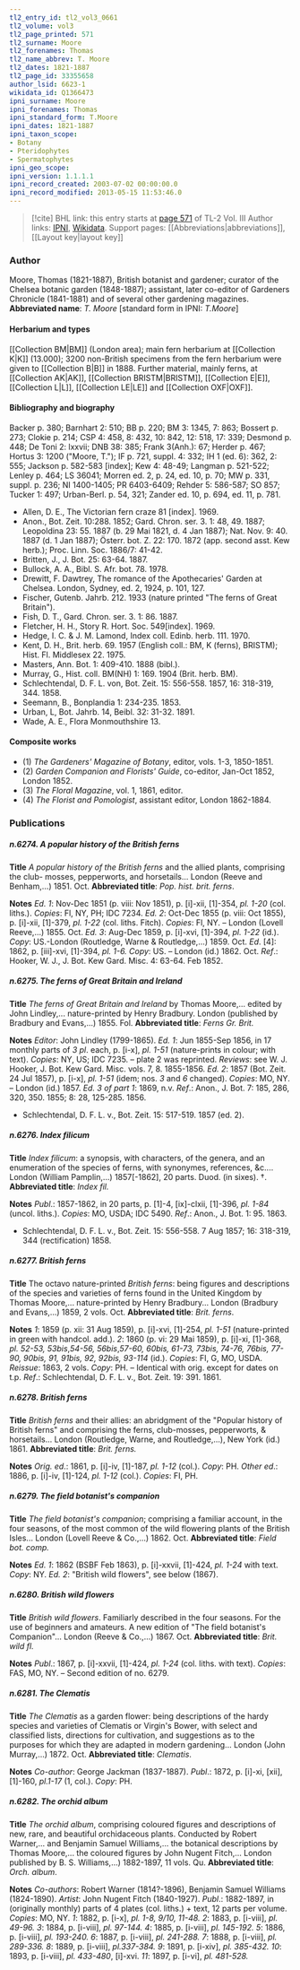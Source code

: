 ```yaml
---
tl2_entry_id: tl2_vol3_0661
tl2_volume: vol3
tl2_page_printed: 571
tl2_surname: Moore
tl2_forenames: Thomas
tl2_name_abbrev: T. Moore
tl2_dates: 1821-1887
tl2_page_id: 33355658
author_lsid: 6623-1
wikidata_id: Q1366473
ipni_surname: Moore
ipni_forenames: Thomas
ipni_standard_form: T.Moore
ipni_dates: 1821-1887
ipni_taxon_scope: 
- Botany
- Pteridophytes
- Spermatophytes
ipni_geo_scope: 
ipni_version: 1.1.1.1
ipni_record_created: 2003-07-02 00:00:00.0
ipni_record_modified: 2013-05-15 11:53:46.0
---
```


> [!cite] BHL link: this entry starts at [page 571](https://www.biodiversitylibrary.org/page/33355658) of TL-2 Vol. III
> Author links: [IPNI](https://www.ipni.org/a/6623-1), [Wikidata](https://www.wikidata.org/wiki/Q1366473). Support pages: [[Abbreviations|abbreviations]], [[Layout key|layout key]]

### Author

Moore, Thomas (1821-1887), British botanist and gardener; curator of the Chelsea botanic garden (1848-1887); assistant, later co-editor of Gardeners Chronicle (1841-1881) and of several other gardening magazines. 
**Abbreviated name**: *T. Moore* \[standard form in IPNI: *T.Moore*\]

#### Herbarium and types

[[Collection BM|BM]] (London area); main fern herbarium at [[Collection K|K]] (13.000); 3200 non-British specimens from the fern herbarium were given to [[Collection B|B]] in 1888. Further material, mainly ferns, at [[Collection AK|AK]], [[Collection BRISTM|BRISTM]], [[Collection E|E]], [[Collection L|L]], [[Collection LE|LE]] and [[Collection OXF|OXF]].

#### Bibliography and biography

Backer p. 380; Barnhart 2: 510; BB p. 220; BM 3: 1345, 7: 863; Bossert p. 273; Clokie p. 214; CSP 4: 458, 8: 432, 10: 842, 12: 518, 17: 339; Desmond p. 448; De Toni 2: lxxvii; DNB 38: 385; Frank 3(Anh.): 67; Herder p. 467; Hortus 3: 1200 ("Moore, T."); IF p. 721, suppl. 4: 332; IH 1 (ed. 6): 362, 2: 555; Jackson p. 582-583 \[index\]; Kew 4: 48-49; Langman p. 521-522; Lenley p. 464; LS 36041; Morren ed. 2, p. 24, ed. 10, p. 70; MW p. 331, suppl. p. 236; NI 1400-1405; PR 6403-6409; Rehder 5: 586-587; SO 857; Tucker 1: 497; Urban-Berl. p. 54, 321; Zander ed. 10, p. 694, ed. 11, p. 781.
- Allen, D. E., The Victorian fern craze 81 \[index\]. 1969.
- Anon., Bot. Zeit. 10:288. 1852; Gard. Chron. ser. 3. 1: 48, 49. 1887; Leopoldina 23: 55. 1887 (b. 29 Mai 1821, d. 4 Jan 1887); Nat. Nov. 9: 40. 1887 (d. 1 Jan 1887); Österr. bot. Z. 22: 170. 1872 (app. second asst. Kew herb.); Proc. Linn. Soc. 1886/7: 41-42.
- Britten, J., J. Bot. 25: 63-64. 1887.
- Bullock, A. A., Bibl. S. Afr. bot. 78. 1978.
- Drewitt, F. Dawtrey, The romance of the Apothecaries' Garden at Chelsea. London, Sydney, ed. 2, 1924, p. 101, 127.
- Fischer, Gutenb. Jahrb. 212. 1933 (nature printed "The ferns of Great Britain").
- Fish, D. T., Gard. Chron. ser. 3. 1: 86. 1887.
- Fletcher, H. H., Story R. Hort. Soc. 549\[index\]. 1969.
- Hedge, I. C. & J. M. Lamond, Index coll. Edinb. herb. 111. 1970.
- Kent, D. H., Brit. herb. 69. 1957 (English coll.: BM, K (ferns), BRISTM); Hist. Fl. Middlesex 22. 1975.
- Masters, Ann. Bot. 1: 409-410. 1888 (bibl.).
- Murray, G., Hist. coll. BM(NH) 1: 169. 1904 (Brit. herb. BM).
- Schlechtendal, D. F. L. von, Bot. Zeit. 15: 556-558. 1857, 16: 318-319, 344. 1858.
- Seemann, B., Bonplandia 1: 234-235. 1853.
- Urban, L, Bot. Jahrb. 14, Beibl. 32: 31-32. 1891.
- Wade, A. E., Flora Monmouthshire 13.

#### Composite works

- (1) *The Gardeners' Magazine of Botany*, editor, vols. 1-3, 1850-1851.
- (2) *Garden Companion and Florists' Guide*, co-editor, Jan-Oct 1852, London 1852.
- (3) *The Floral Magazine*, vol. 1, 1861, editor.
- (4) *The Florist and Pomologist*, assistant editor, London 1862-1884.

### Publications

##### n.6274. A popular history of the British ferns

**Title**
*A popular history of the British ferns* and the allied plants, comprising the club- mosses, pepperworts, and horsetails... London (Reeve and Benham,...) 1851. Oct.
**Abbreviated title**: *Pop. hist. brit. ferns*.

**Notes**
*Ed. 1*: Nov-Dec 1851 (p. viii: Nov 1851), p. \[i\]-xii, \[1\]-354, *pl. 1-20* (col. liths.). *Copies*: Fl, NY, PH; IDC 7234.
*Ed. 2*: Oct-Dec 1855 (p. viii: Oct 1855), p. \[i\]-xii, \[1\]-379, *pl. 1-22* (col. liths. Fitch). *Copies*: Fl, NY. – London (Lovell Reeve,...) 1855. Oct.
*Ed. 3*: Aug-Dec 1859, p. \[i\]-xvi, \[1\]-394, *pl. 1-22* (id.). *Copy*: US.-London (Routledge, Warne & Routledge,...) 1859. Oct.
*Ed*. \[4\]: 1862, p. \[iii\]-xvi, \[1\]-394, *pl. 1-6. Copy*: US. – London (id.) 1862. Oct.
*Ref*.: Hooker, W. J., J. Bot. Kew Gard. Misc. 4: 63-64. Feb 1852.

##### n.6275. The ferns of Great Britain and Ireland

**Title**
*The ferns of Great Britain and Ireland* by Thomas Moore,... edited by John Lindley,... nature-printed by Henry Bradbury. London (published by Bradbury and Evans,...) 1855. Fol.
**Abbreviated title**: *Ferns Gr. Brit.*

**Notes**
*Editor*: John Lindley (1799-1865).
*Ed. 1*: Jun 1855-Sep 1856, in 17 monthly parts of *3 pl*. each, p. \[i-x\], *pl. 1-51* (nature-prints in colour; with text). *Copies*: NY, US; IDC 7235. – plate 2 was reprinted. *Reviews*: see W. J. Hooker, J. Bot. Kew Gard. Misc. vols. 7, 8. 1855-1856.
*Ed. 2*: 1857 (Bot. Zeit. 24 Jul 1857), p. \[i-x\], *pl. 1-51* (idem; nos. *3* and *6* changed). *Copies*: MO, NY. – London (id.) 1857.
*Ed. 3 of part 1*: 1869, n.v.
*Ref*.: Anon., J. Bot. 7: 185, 286, 320, 350. 1855; 8: 28, 125-285. 1856.
- Schlechtendal, D. F. L. v., Bot. Zeit. 15: 517-519. 1857 (ed. 2).

##### n.6276. Index filicum

**Title**
*Index filicum*: a synopsis, with characters, of the genera, and an enumeration of the species of ferns, with synonymes, references, &c.... London (William Pamplin,...) 1857\[-1862\], 20 parts. Duod. (in sixes). †.
**Abbreviated title**: *Index fil.*

**Notes**
*Publ*.: 1857-1862, in 20 parts, p. \[1\]-4, \[ix\]-clxii, \[1\]-396, *pl. 1-84* (uncol. liths.). *Copies*: MO, USDA; IDC 5490.
*Ref*.: Anon., J. Bot. 1: 95. 1863.
- Schlechtendal, D. F. L. v., Bot. Zeit. 15: 556-558. 7 Aug 1857; 16: 318-319, 344 (rectification) 1858.

##### n.6277. British ferns

**Title**
The octavo nature-printed *British ferns*: being figures and descriptions of the species and varieties of ferns found in the United Kingdom by Thomas Moore,... nature-printed by Henry Bradbury... London (Bradbury and Evans,...) 1859, 2 vols. Oct.
**Abbreviated title**: *Brit. ferns*.

**Notes**
*1*: 1859 (p. xii: 31 Aug 1859), p. \[i\]-xvi, \[1\]-254, *pl. 1-51* (nature-printed in green with handcol. add.).
*2*: 1860 (p. vi: 29 Mai 1859), p. \[i\]-xi, \[1\]-368, *pl. 52-53, 53bis*,*54-56, 56bis*,*57-60, 60bis, 61-73, 73bis, 74-76, 76bis, 77-90, 90bis, 91, 91bis, 92, 92bis, 93-114* (id.).
*Copies*: FI, G, MO, USDA.
*Reissue*: 1863, 2 vols. *Copy*: PH. – Identical with orig. except for dates on t.p.
*Ref*.: Schlechtendal, D. F. L. v., Bot. Zeit. 19: 391. 1861.

##### n.6278. British ferns

**Title**
*British ferns* and their allies: an abridgment of the "Popular history of British ferns" and comprising the ferns, club-mosses, pepperworts, & horsetails... London (Routledge, Warne, and Routledge,...), New York (id.) 1861.
**Abbreviated title**: *Brit. ferns.*

**Notes**
*Orig. ed*.: 1861, p. \[i\]-iv, \[1\]-187, *pl. 1-12* (col.). *Copy*: PH.
*Other ed*.: 1886, p. \[i\]-iv, \[1\]-124, *pl. 1-12* (col.). *Copies*: FI, PH.

##### n.6279. The field botanist's companion

**Title**
*The field botanist's companion*; comprising a familiar account, in the four seasons, of the most common of the wild flowering plants of the British Isles... London (Lovell Reeve & Co.,...) 1862. Oct.
**Abbreviated title**: *Field bot. comp.*

**Notes**
*Ed. 1*: 1862 (BSBF Feb 1863), p. \[i\]-xxvii, \[1\]-424, *pl. 1-24* with text. *Copy*: NY.
*Ed. 2*: "British wild flowers", see below (1867).

##### n.6280. British wild flowers

**Title**
*British wild flowers*. Familiarly described in the four seasons. For the use of beginners and amateurs. A new edition of "The field botanist's Companion"... London (Reeve & Co.,...) 1867. Oct.
**Abbreviated title**: *Brit. wild fl.*

**Notes**
*Publ*.: 1867, p. \[i\]-xxvii, \[1\]-424, *pl. 1-24* (col. liths. with text). *Copies*: FAS, MO, NY. – Second edition of no. 6279.

##### n.6281. The Clematis

**Title**
*The Clematis* as a garden flower: being descriptions of the hardy species and varieties of Clematis or Virgin's Bower, with select and classified lists, directions for cultivation, and suggestions as to the purposes for which they are adapted in modern gardening... London (John Murray,...) 1872. Oct.
**Abbreviated title**: *Clematis*.

**Notes**
*Co-author*: George Jackman (1837-1887).
*Publ*.: 1872, p. \[i\]-xi, \[xii\], \[1\]-160, *pl.1-17* (1, col.). *Copy*: PH.

##### n.6282. The orchid album

**Title**
*The orchid album*, comprising coloured figures and descriptions of new, rare, and beautiful orchidaceous plants. Conducted by Robert Warner,... and Benjamin Samuel Williams,... the botanical descriptions by Thomas Moore,... the coloured figures by John Nugent Fitch,... London published by B. S. Williams,...) 1882-1897, 11 vols. Qu.
**Abbreviated title**: *Orch. album*.

**Notes**
*Co-authors*: Robert Warner (1814?-1896), Benjamin Samuel Williams (1824-1890). *Artist*: John Nugent Fitch (1840-1927).
*Publ*.: 1882-1897, in (originally monthly) parts of 4 plates (col. liths.) + text, 12 parts per volume. *Copies*: MO, NY.
*1*: 1882, p. \[i-x\], *pl. 1-8, 9/10, 11-48.*
*2*: 1883, p. \[i-viii\], *pl. 49-96.*
*3*: 1884, p. \[i-viii\], *pl. 97-144.*
*4*: 1885, p. \[i-viii\], *pl. 145-192.*
*5*: 1886, p. \[i-viii\], *pl. 193-240.*
*6*: 1887, p. \[i-viii\], *pl. 241-288.*
*7*: 1888, p. \[i-viii\], *pl. 289-336.*
*8*: 1889, p. \[i-viii\], *pl.337-384.*
*9*: 1891, p. \[i-xiv\], *pl. 385-432.*
*10*: 1893, p. \[i-viii\], *pl. 433-480*, \[i\]-xvi.
*11*: 1897, p. \[i-vi\], *pl. 481-528.*

